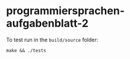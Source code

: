 # programmiersprachen-aufgabenblatt-2

To test run in the `build/source` folder:

    make && ./tests
